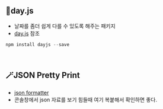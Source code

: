 ## 📆day.js

- 날짜를 좀더 쉽게 다를 수 있도록 해주는 패키지
- [day.js](https://github.com/iamkun/dayjs) 참조

```js
npm install dayjs --save
```

<br/>

## 🪄JSON Pretty Print

- [json formatter](https://jsonformatter.org/json-pretty-print)
- 콘솔창에서 json 자료를 보기 힘들때 여기 복붙해서 확인하면 좋다.
